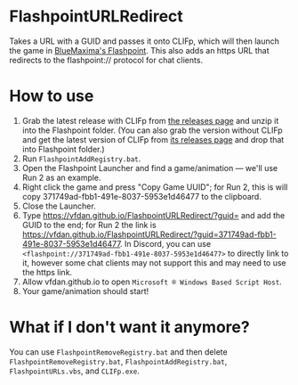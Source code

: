 # FlashpointURLRedirect
Takes a URL with a GUID and passes it onto CLIFp, which will then launch the game in [BlueMaxima's Flashpoint](https://bluemaxima.org/flashpoint/). This also adds an https URL that redirects to the flashpoint:// protocol for chat clients.

# How to use
1. Grab the latest release with CLIFp from [the releases page](https://github.com/VFDan/FlashpointURLRedirect/releases) and unzip it into the Flashpoint folder. (You can also grab the version without CLIFp and get the latest version of CLIFp from [its releases page](https://github.com/oblivioncth/CLIFp/releases) and drop that into Flashpoint folder.)
2. Run `FlashpointAddRegistry.bat`.
3. Open the Flashpoint Launcher and find a game/animation — we'll use Run 2 as an example.
4. Right click the game and press "Copy Game UUID"; for Run 2, this is will copy 371749ad-fbb1-491e-8037-5953e1d46477 to the clipboard.
5. Close the Launcher.
6. Type https://vfdan.github.io/FlashpointURLRedirect/?guid= and add the GUID to the end; for Run 2 the link is https://vfdan.github.io/FlashpointURLRedirect/?guid=371749ad-fbb1-491e-8037-5953e1d46477. In Discord, you can use `<flashpoint://371749ad-fbb1-491e-8037-5953e1d46477>` to directly link to it, however some chat clients may not support this and may need to use the https link.
7. Allow vfdan.github.io to open `Microsoft ® Windows Based Script Host`.
8. Your game/animation should start!

# What if I don't want it anymore?
You can use `FlashpointRemoveRegistry.bat` and then delete `FlashpointRemoveRegistry.bat`, `FlashpointAddRegistry.bat`, `FlashpointURLs.vbs`, and `CLIFp.exe`.
